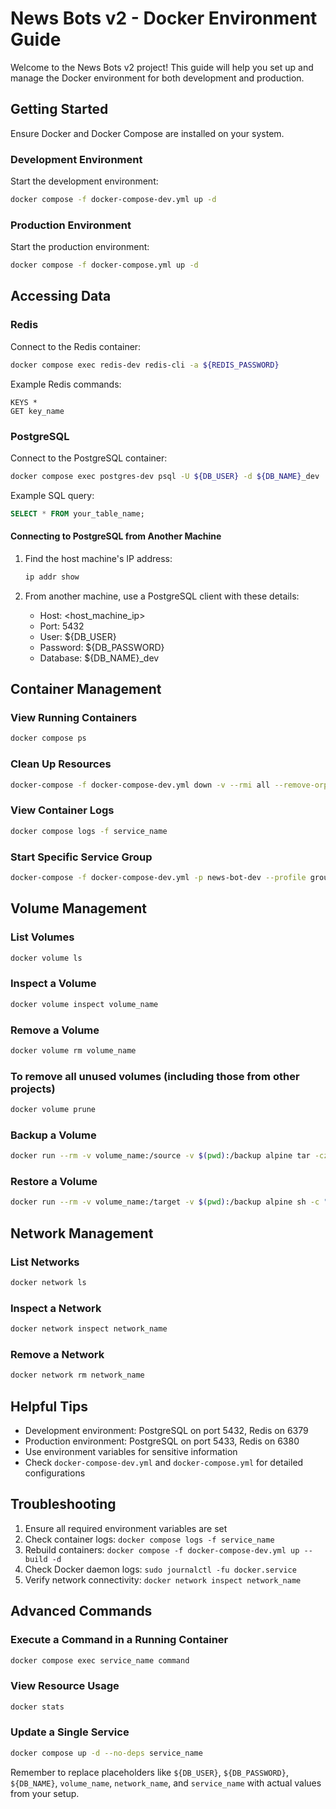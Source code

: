 <!-- # News Bots v2 - Docker Environment Guide

Welcome to the News Bots v2 project! This guide will help you set up and manage the Docker environment for both development and production. Let's get started!

## Getting Started

First, make sure you have Docker and Docker Compose installed on your system.

### Development Environment

To start the development environment:

```bash
docker compose -f docker-compose-dev.yml up -d  -p news-bot-prod
```


This command starts all services defined in the development configuration.

### Production Environment

For the production environment:

```bash
docker compose up -d
```


## Accessing Data

### Redis

To access Redis data:

1. Connect to the Redis container:
   ```bash
   docker compose exec redis-dev redis-cli -a ${REDIS_PASSWORD}
   ```
   Replace `${REDIS_PASSWORD}` with your actual Redis password.

2. Once connected, you can use Redis commands like:
   ```
   KEYS *
   GET key_name
   ```

### PostgreSQL

To access PostgreSQL data:

1. Connect to the PostgreSQL container:
   ```bash
   docker compose exec postgres-dev psql -U ${DB_USER} -d ${DB_NAME}_dev
   ```
   Replace `${DB_USER}` and `${DB_NAME}` with your actual database user and name.

2. Once connected, you can run SQL queries, for example:
   ```sql
   SELECT * FROM your_table_name;
   ```

## Container Management

### View Running Containers

```bash
docker compose ps
```

#### This command will effectively clean up all resources (containers, networks, volumes, and images) associated with your docker-compose-dev.yml file. 

```bash
docker-compose -f docker-compose-dev.yml down -v --rmi all --remove-orphans
```


### View Container Logs

```bash
docker compose logs -f service_name
```

### 
```bash
docker-compose -f docker-compose.yml -p news-bot-prod up
```

```bash
docker-compose -f docker-compose-dev.yml -p news-bot-prod #last part etiquete for naming the namesoce up
```


Replace `service_name` with the actual service name.

## Helpful Tips

- The development environment uses ports 5432 for PostgreSQL and 6379 for Redis.
- The production environment uses ports 5433 for PostgreSQL and 6380 for Redis.
- Always use environment variables for sensitive information like passwords.
- Check the `docker-compose-dev.yml` and `docker-compose.yml` files for detailed service configurations.

## Troubleshooting

If you encounter any issues:
1. Ensure all required environment variables are set.
2. Check container logs for error messages.
3. Try rebuilding the containers: `docker compose -f docker-compose-dev.yml up --build -d` -->


# News Bots v2 - Docker Environment Guide

Welcome to the News Bots v2 project! This guide will help you set up and manage the Docker environment for both development and production.

## Getting Started

Ensure Docker and Docker Compose are installed on your system.

### Development Environment

Start the development environment:

```bash
docker compose -f docker-compose-dev.yml up -d
```

### Production Environment

Start the production environment:

```bash
docker compose -f docker-compose.yml up -d
```

## Accessing Data

### Redis

Connect to the Redis container:

```bash
docker compose exec redis-dev redis-cli -a ${REDIS_PASSWORD}
```

Example Redis commands:
```
KEYS *
GET key_name
```

### PostgreSQL

Connect to the PostgreSQL container:

```bash
docker compose exec postgres-dev psql -U ${DB_USER} -d ${DB_NAME}_dev
```

Example SQL query:
```sql
SELECT * FROM your_table_name;
```

#### Connecting to PostgreSQL from Another Machine

1. Find the host machine's IP address:
   ```bash
   ip addr show
   ```

2. From another machine, use a PostgreSQL client with these details:
   - Host: <host_machine_ip>
   - Port: 5432
   - User: ${DB_USER}
   - Password: ${DB_PASSWORD}
   - Database: ${DB_NAME}_dev

## Container Management

### View Running Containers
```bash
docker compose ps
```

### Clean Up Resources
```bash
docker-compose -f docker-compose-dev.yml down -v --rmi all --remove-orphans
```

### View Container Logs
```bash
docker compose logs -f service_name
```

### Start Specific Service Group
```bash
docker-compose -f docker-compose-dev.yml -p news-bot-dev --profile group1 up -d
```

## Volume Management

### List Volumes
```bash
docker volume ls
```

### Inspect a Volume
```bash
docker volume inspect volume_name
```

### Remove a Volume
```bash
docker volume rm volume_name
```

### To remove all unused volumes (including those from other projects)
```bash
docker volume prune
```

### Backup a Volume
```bash
docker run --rm -v volume_name:/source -v $(pwd):/backup alpine tar -czvf /backup/volume_backup.tar.gz -C /source .
```

### Restore a Volume
```bash
docker run --rm -v volume_name:/target -v $(pwd):/backup alpine sh -c "rm -rf /target/* /target/..?* /target/.[!.]* ; tar -xzvf /backup/volume_backup.tar.gz -C /target"
```

## Network Management

### List Networks
```bash
docker network ls
```

### Inspect a Network
```bash
docker network inspect network_name
```

### Remove a Network
```bash
docker network rm network_name
```

## Helpful Tips

- Development environment: PostgreSQL on port 5432, Redis on 6379
- Production environment: PostgreSQL on port 5433, Redis on 6380
- Use environment variables for sensitive information
- Check `docker-compose-dev.yml` and `docker-compose.yml` for detailed configurations

## Troubleshooting

1. Ensure all required environment variables are set
2. Check container logs: `docker compose logs -f service_name`
3. Rebuild containers: `docker compose -f docker-compose-dev.yml up --build -d`
4. Check Docker daemon logs: `sudo journalctl -fu docker.service`
5. Verify network connectivity: `docker network inspect network_name`

## Advanced Commands

### Execute a Command in a Running Container
```bash
docker compose exec service_name command
```

### View Resource Usage
```bash
docker stats
```

### Update a Single Service
```bash
docker compose up -d --no-deps service_name
```

Remember to replace placeholders like `${DB_USER}`, `${DB_PASSWORD}`, `${DB_NAME}`, `volume_name`, `network_name`, and `service_name` with actual values from your setup.